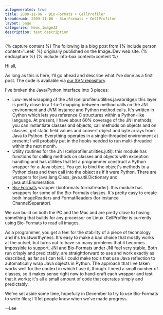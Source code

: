 ```yaml
---
autogenerated: true
title: 2009-11-06 - Bio-Formats + CellProfiler
breadcrumb: 2009-11-06 - Bio-Formats + CellProfiler
layout: page
categories: News,ImageJ2
description: test description
---
```



{% capture  content %}
The following is a blog post from {% include person content='Leek' %} originally published on the ImageJDev web site.
{% endcapture %}
{% include info-box content=content %}

Hi all,

As long as this is here, I'll go ahead and describe what I've done as a first post. The code is available via [our SVN repository](https://svn.broadinstitute.org/CellProfiler/trunk/CellProfiler/pyCellProfiler).

I've broken the Java/Python interface into 3 pieces:

-   Low-level wrapping of the JNI (cellprofiler.utilities.javabridge): this layer is pretty close to a 1-to-1 mapping between method calls on the JNI environment and JVM instance and Python method calls. It's written in Cython which lets you reference C structures within a Python-like language. At present, I have about 60% coverage of the JNI methods; you can instantiate classes and objects, call methods on objects and on classes, get static field values and convert object and byte arrays from Java to Python. Everything operates in a single-threaded environment at present; I will probably put in the hooks needed to run multi-threaded within the next month.
-   Utility routines for the JNI (cellprofiler.utilities.jutil): this module has functions for calling methods on classes and objects with exception handling and has utilities that let a programmer construct a Python wrapper for a Java object. You get to bind the object's methods to a Python class and then call into the object as if it were Python. There are wrappers for java.lang.Class, java.util.Dictionary and java.util.Enumeration.
-   [Bio-Formats](Bio-Formats ) wrapper (bioformats.formatreader): this module has wrappers for some of the Bio-Formats classes. It's pretty easy to create both ImageReaders and FormatReaders (for instance ChannelSeparator).

We can build on both the PC and the Mac and are pretty close to having something that builds for any processor on Linux. CellProfiler is currently using Bio-Formats to read all images.

As a programmer, you get a feel for the stability of a piece of technology and it's trustworthyness. It's easy to make a bad choice that mostly works at the outset, but turns out to have so many problems that it becomes impossible to support. JNI and Bio-Formats under JNI feel very stable. Both run crisply and predictably, are straightforward to use and work exactly as described, as far as I can tell. I could make tools that use Java reflection to automatically wrap Java objects in Python. The approach that I've taken works well for the context in which I use it, though. I need a small number of classes, so it makes sense right now to hand-craft each wrapper and test that it works; it's all a small amount of code that operates simply and predictably.

We've set aside some time, hopefully in December to try to use Bio-Formats to write files; I'll let people know when we've made progress.

--Lee

 
